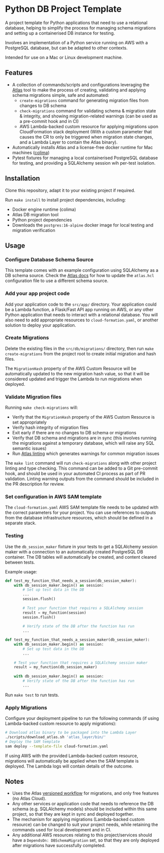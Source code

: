 # Python DB Project Template
A project template for Python applications that need to use a relational database, helping to simplify the process for managing schema migrations and setting up a containerised DB instance for testing. 

Involves an implementation of a Python service running on AWS with a PostgreSQL database, but can be adapted to other contexts.

Intended for use on a Mac or Linux development machine.

## Features
 
* A collection of commands/scripts and configurations leveraging the [Atlas](https://atlasgo.io/) tool to make the process of creating, validating and applying schema migrations simple, safe and automated:
  * `create-migrations` command for generating migration files from changes to DB schema
  * `check-migrations` command for validating schema & migration state & integrity, and showing migration-related warnings (can be used as a pre-commit hook and in CI)
  * AWS Lambda-backed custom resource for applying migrations upon CloudFormation stack deployment (With a custom parameter that causes the CR to only be triggered when migration state changes, and a Lambda Layer to contain the Atlas binary). 
* Automatically installs Atlas and a license-free docker runtime for Mac machines ([colima](https://github.com/abiosoft/colima))
* Pytest fixtures for managing a local containerised PostgreSQL database for testing, and providing a SQLAlchemy session wih per-test isolation.

## Installation

Clone this repository, adapt it to your existing project if required.

Run `make install` to install project dependencies, including:
- Docker engine runtime (colima)
- Atlas DB migration tool
- Python project dependencies
- Downloads the `postgres:16-alpine` docker image for local testing and migration verification

## Usage
### Configure Database Schema Source
This template comes with an example configuration using SQLAlchemy as a DB schema source. Check the [Atlas docs](https://atlasgo.io/guides) for how to update the `atlas.hcl` configuration file to use a different schema source.

### Add your app project code
Add your application code to the `src/app/` directory. Your application could be a Lambda function, a Flask/Fast API app running on AWS, or any other Python application that needs to interact with a relational database. You will also need to add appropriate resources to `cloud-formation.yaml`, or another solution to deploy your application.

### Create Migrations
Delete the existing files in the `src/db/migrations/` directory, then run `make create-migrations` from the project root to create initial migration and hash files. 

The `MigrationHash` property of the AWS Custom Resource will be automatically updated to the new migration hash value, so that it will be considered updated and trigger the Lambda to run migrations when deployed. 

### Validate Migration files
Running `make check-migrations` will:
* Verify that the `MigrationHash` property of the AWS Custom Resource is set appropriately
* Verify hash integrity of migration files
* Exit early if there are no changes to DB schema or migrations
* Verify that DB schema and migrations are in sync (this involves running the migrations against a temporary database, which will raise any SQL semantic issues)
* Run [Atlas linting](https://atlasgo.io/versioned/lint) which generates warnings for common migration issues

The `make lint` command will run `check-migrations` along with other project linting and type checking.
This command can be added to a Git pre-commit hook, and should be used in your automated CI process as part of PR validation. Linting warning outputs from the command should be included in the PR description for review. 

### Set configuration in AWS SAM template

The `cloud-formation.yaml` AWS SAM template file needs to be updated with the correct parameters for your project. You can use references to outputs from the database infrastructure resources, which should be defined in a separate stack. 

### Testing
Use the `db_session_maker` fixture in your tests to get a SQLAlchemy session maker with a connection to an automatically created PostgreSQL DB container. The DB tables will automatically be created, and content cleared between tests. 

Example usage:
```python
def test_my_function_that_needs_a_session(db_session_maker):
    with db_session_maker.begin() as session:
        # Set up test data in the DB
        ...
        session.flush()
    
        # Test your function that requires a SQLAlchemy session
        result = my_function(session)
        session.flush()
        
        # Verify state of the DB after the function has run
        ...

def test_my_function_that_needs_a_session_maker(db_session_maker):
    with db_session_maker.begin() as session:
        # Set up test data in the DB
        ...
    
    # Test your function that requires a SQLAlchemy session maker
    result = my_function(db_session_maker)
    
    with db_session_maker.begin() as session:
        # Verify state of the DB after the function has run
        ...
```

Run `make test` to run tests. 

### Apply Migrations
Configure your deployment pipeline to run the following commands (if using Lambda-backed custom resource to apply migrations):
```bash
# Download atlas binary to be packaged into the Lambda Layer
./scripts/download_atlas.sh 'atlas_layer/bin/'
# Deploy the SAM template
sam deploy --template-file cloud-formation.yaml
```

If using AWS with the provided Lambda-backed custom resource, migrations will automatically be applied when the SAM template is deployed. The Lambda logs will contain details of the outcome.

## Notes
* Uses the Atlas [versioned workflow](https://atlasgo.io/versioned/intro) for migrations, and only free features (no Atlas Cloud).
* Any other services or application code that needs to reference the DB schema (e.g. SQLAlchemy models) should be included within this same project, so that they are kept in sync and deployed together.
* The mechanism for applying migrations (Lambda-backed custom resource) can be changed to suit your project needs, while retaining the commands used for local development and in CI.
* Any additional AWS resources relating to this project/services should have a `DependsOn: DBSchemaMigration` set, so that they are only deployed after migrations have successfully completed. 

